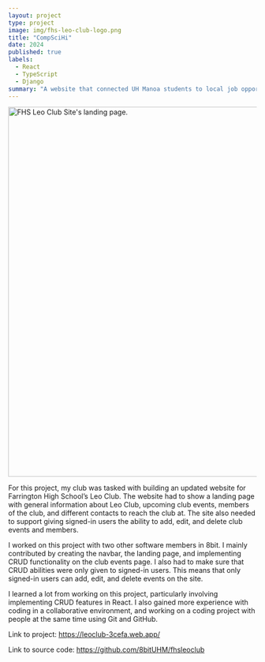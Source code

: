 ```yaml
---
layout: project
type: project
image: img/fhs-leo-club-logo.png
title: "CompSciHi"
date: 2024
published: true
labels:
  - React
  - TypeScript
  - Django
summary: "A website that connected UH Manoa students to local job opportunities."
---
```


<img width="750px" src="../img/Screenshot 2025-09-08 at 8.50.01 AM.png" alt="FHS Leo Club Site's landing page.">
<br>

For this project, my club was tasked with building an updated website for Farrington High School’s Leo Club. The website had to show a landing page with general information about Leo Club, upcoming club events, members of the club, and different contacts to reach the club at. The site also needed to support giving signed-in users the ability to add, edit, and delete club events and members. 

I worked on this project with two other software members in 8bit. I mainly contributed by creating the navbar, the landing page, and implementing CRUD functionality on the club events page. I also had to make sure that CRUD abilities were only given to signed-in users. This means that only signed-in users can add, edit, and delete events on the site. 

I learned a lot from working on this project, particularly involving implementing CRUD features in React. I also gained more experience with coding in a collaborative environment, and working on a coding project with people at the same time using Git and GitHub. 

Link to project: <a href="https://leoclub-3cefa.web.app/">https://leoclub-3cefa.web.app/</a>

Link to source code: <a href="https://github.com/8bitUHM/fhsleoclub">https://github.com/8bitUHM/fhsleoclub</a>
